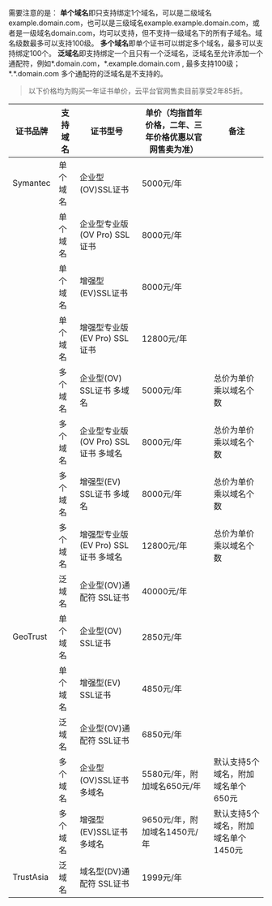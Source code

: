 

需要注意的是：
**单个域名**即只支持绑定1个域名，可以是二级域名example.domain.com，也可以是三级域名example.example.domain.com，或者是一级域名domain.com，均可以支持，但不支持一级域名下的所有子域名。域名级数最多可以支持100级。
**多个域名**即单个证书可以绑定多个域名，最多可以支持绑定100个。
**泛域名**即支持绑定一个且只有一个泛域名，泛域名至允许添加一个通配符，例如\*.domain.com，\*.example.domain.com , 最多支持100级；\*.\*.domain.com 多个通配符的泛域名是不支持的。

> 以下价格均为购买一年证书单价，云平台官网售卖目前享受2年85折。

|证书品牌 | 支持域名 |证书型号| 单价（均指首年价格，二年、三年价格优惠以官网售卖为准）| 备注 |
|------|-----|-----|-----|---|
|Symantec| 单个域名 | 企业型(OV)SSL证书|5000元/年| |
| |单个域名 | 企业型专业版(OV Pro) SSL证书	|8000元/年| |
| |单个域名 | 增强型(EV)SSL证书| 8000元/年 | |
|	|单个域名 | 增强型专业版(EV Pro) SSL证书| 12800元/年| |
|	|多个域名 | 企业型(OV) SSL证书 多域名|	5000元/年| 总价为单价乘以域名个数 |
|	|多个域名 | 企业型专业版(OV Pro) SSL证书 多域名	|8000元/年 | 总价为单价乘以域名个数|
|	|多个域名 | 增强型(EV) SSL证书 多域名| 8000元/年| 总价为单价乘以域名个数 |
|	|多个域名 | 增强型专业版(EV Pro) SSL证书 多域名| 12800元/年|总价为单价乘以域名个数|
|	|泛域名 | 企业型(OV)通配符 SSL证书	|40000元/年 | |
|GeoTrust| 单个域名 | 企业型(OV) SSL证书|2850元/年 | |
|	|单个域名 | 增强型(EV) SSL证书|4850元/年 | |
|	|泛域名 | 企业型(OV)通配符 SSL证书| 6850元/年| |
| |多个域名 | 企业型(OV)SSL证书 多域名 | 5580元/年，附加域名650元/年| 默认支持5个域名，附加域名单个650元|
| |多个域名 | 增强型(EV)SSL证书 多域名|9650元/年，附加域名1450元/年| 默认支持5个域名，附加域名单个1450元|
|TrustAsia | 泛域名 |域名型(DV)通配符 SSL证书| 1999元/年|||
